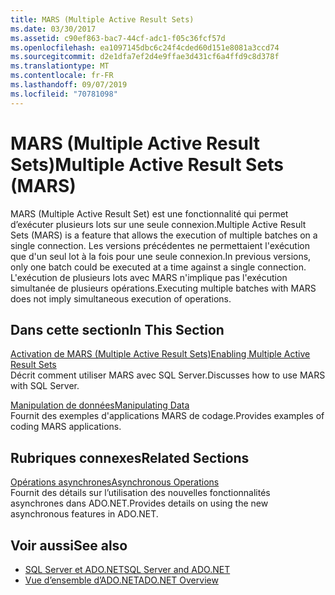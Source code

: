 ```yaml
---
title: MARS (Multiple Active Result Sets)
ms.date: 03/30/2017
ms.assetid: c90ef863-bac7-44cf-adc1-f05c36fcf57d
ms.openlocfilehash: ea1097145dbc6c24f4cded60d151e8081a3ccd74
ms.sourcegitcommit: d2e1dfa7ef2d4e9ffae3d431cf6a4ffd9c8d378f
ms.translationtype: MT
ms.contentlocale: fr-FR
ms.lasthandoff: 09/07/2019
ms.locfileid: "70781098"
---
```

# <a name="multiple-active-result-sets-mars"></a><span data-ttu-id="5c5f8-102">MARS (Multiple Active Result Sets)</span><span class="sxs-lookup"><span data-stu-id="5c5f8-102">Multiple Active Result Sets (MARS)</span></span>
<span data-ttu-id="5c5f8-103">MARS (Multiple Active Result Set) est une fonctionnalité qui permet d’exécuter plusieurs lots sur une seule connexion.</span><span class="sxs-lookup"><span data-stu-id="5c5f8-103">Multiple Active Result Sets (MARS) is a feature that allows the execution of multiple batches on a single connection.</span></span> <span data-ttu-id="5c5f8-104">Les versions précédentes ne permettaient l'exécution que d'un seul lot à la fois pour une seule connexion.</span><span class="sxs-lookup"><span data-stu-id="5c5f8-104">In previous versions, only one batch could be executed at a time against a single connection.</span></span> <span data-ttu-id="5c5f8-105">L'exécution de plusieurs lots avec MARS n'implique pas l'exécution simultanée de plusieurs opérations.</span><span class="sxs-lookup"><span data-stu-id="5c5f8-105">Executing multiple batches with MARS does not imply simultaneous execution of operations.</span></span>  
  
## <a name="in-this-section"></a><span data-ttu-id="5c5f8-106">Dans cette section</span><span class="sxs-lookup"><span data-stu-id="5c5f8-106">In This Section</span></span>  
 [<span data-ttu-id="5c5f8-107">Activation de MARS (Multiple Active Result Sets)</span><span class="sxs-lookup"><span data-stu-id="5c5f8-107">Enabling Multiple Active Result Sets</span></span>](enabling-multiple-active-result-sets.md)  
 <span data-ttu-id="5c5f8-108">Décrit comment utiliser MARS avec SQL Server.</span><span class="sxs-lookup"><span data-stu-id="5c5f8-108">Discusses how to use MARS with SQL Server.</span></span>  
  
 [<span data-ttu-id="5c5f8-109">Manipulation de données</span><span class="sxs-lookup"><span data-stu-id="5c5f8-109">Manipulating Data</span></span>](manipulating-data.md)  
 <span data-ttu-id="5c5f8-110">Fournit des exemples d'applications MARS de codage.</span><span class="sxs-lookup"><span data-stu-id="5c5f8-110">Provides examples of coding MARS applications.</span></span>  
  
## <a name="related-sections"></a><span data-ttu-id="5c5f8-111">Rubriques connexes</span><span class="sxs-lookup"><span data-stu-id="5c5f8-111">Related Sections</span></span>  
 [<span data-ttu-id="5c5f8-112">Opérations asynchrones</span><span class="sxs-lookup"><span data-stu-id="5c5f8-112">Asynchronous Operations</span></span>](asynchronous-operations.md)  
 <span data-ttu-id="5c5f8-113">Fournit des détails sur l’utilisation des nouvelles fonctionnalités asynchrones dans ADO.NET.</span><span class="sxs-lookup"><span data-stu-id="5c5f8-113">Provides details on using the new asynchronous features in ADO.NET.</span></span>  
  
## <a name="see-also"></a><span data-ttu-id="5c5f8-114">Voir aussi</span><span class="sxs-lookup"><span data-stu-id="5c5f8-114">See also</span></span>

- [<span data-ttu-id="5c5f8-115">SQL Server et ADO.NET</span><span class="sxs-lookup"><span data-stu-id="5c5f8-115">SQL Server and ADO.NET</span></span>](index.md)
- [<span data-ttu-id="5c5f8-116">Vue d’ensemble d’ADO.NET</span><span class="sxs-lookup"><span data-stu-id="5c5f8-116">ADO.NET Overview</span></span>](../ado-net-overview.md)
